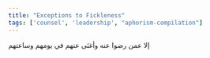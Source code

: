 ```yaml
---
title: "Exceptions to Fickleness"
tags: ['counsel', 'leadership', "aphorism-compilation"]
---
```


 إلا عمن رضوا عنه وأغنَى عنهم في يومهم وساعتهم

